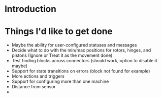 # Introduction



# Things I'd like to get done
- Maybe the ability for user-configured statuses and messages
- Decide what to do with the min/max positions for rotors, hinges, and pistons (Ignore or Treat it as the movement done)
- Test finding blocks across connectors (should work, option to disable it maybe)
- Support for state transitions on errors (block not found for example)
- More actions and triggers 
- Support for configuring more than one machine
- Distance from sensor
- 

